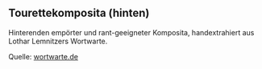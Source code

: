 ## Tourettekomposita (hinten)
Hinterenden empörter und rant-geeigneter Komposita, handextrahiert aus Lothar Lemnitzers Wortwarte.

Quelle: [wortwarte.de](http://wortwarte.de/)
